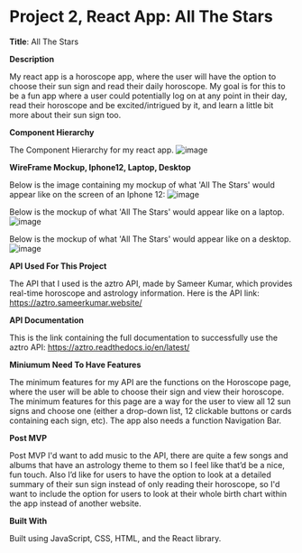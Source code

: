 # Project 2, React App: All The Stars

**Title**: All The Stars

**Description**

My react app is a horoscope app, where the user will have the option to choose their sun sign and read their daily horoscope. My goal is for this to be a fun app where a user could potentially log on at any point in their day, read their horoscope and be excited/intrigued by it, and learn a little bit more about their sun sign too.

**Component Hierarchy**

The Component Hierarchy for my react app.
![image](https://user-images.githubusercontent.com/105788615/180797012-b8a6b883-dd96-49cc-a46c-6dbdcbae9e78.png)


**WireFrame Mockup, Iphone12, Laptop, Desktop**

Below is the image containing my mockup of what 'All The Stars' would appear like on the screen of an Iphone 12: ![image](https://user-images.githubusercontent.com/105788615/180793409-be40611f-c0dc-4256-8d08-931058338715.png)


Below is the mockup of what 'All The Stars' would appear like on a laptop.
![image](https://user-images.githubusercontent.com/105788615/180792991-66a3c73b-cc30-471f-a42f-b5877669a292.png)


Below is the mockup of what 'All The Stars' would appear like on a desktop.
![image](https://user-images.githubusercontent.com/105788615/180795523-2ece1e55-99be-47b5-adcb-2af4dc0ded5b.png)


**API Used For This Project**

The API that I used is the aztro API, made by Sameer Kumar, which provides real-time horoscope and astrology information. Here is the API link: https://aztro.sameerkumar.website/

**API Documentation**

This is the link containing the full documentation to successfully use the aztro API: https://aztro.readthedocs.io/en/latest/

**Miniumum Need To Have Features**

The minimum features for my API are the functions on the Horoscope page, where the user will be able to choose their sign and view their horoscope. The minimum features for this page are a way for the user to view all 12 sun signs and choose one (either a drop-down list, 12 clickable buttons or cards containing each sign, etc). The app also needs a function Navigation Bar.

**Post MVP**

Post MVP I'd  want to add music to the API, there are quite a few songs and albums that have an astrology theme to them so I feel like that’d be a nice, fun touch. Also I’d like for users to have the option to look at a detailed summary of their sun sign instead of only reading their horoscope, so I'd want to include the option for users to look at their whole birth chart within the app instead of another website.


**Built With**

Built using JavaScript, CSS, HTML, and the React library.
